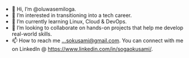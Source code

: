 - 👋 Hi, I’m @oluwasemiloga.
- 👀 I’m interested in transitioning into a tech career.
- 🌱 I’m currently learning Linux, Cloud & DevOps.
- 💞️ I’m looking to collaborate on hands-on projects that help me develop real-world skills.
- 📫 How to reach me ...sokusami@gmail.com. You can connect with me on LinkedIn @ https://www.linkedin.com/in/sogaokusami/.

<!---
oluwasemiloga/oluwasemiloga is a ✨ special ✨ repository because its `README.md` (this file) appears on your GitHub profile.
You can click the Preview link to take a look at your changes.
--->
